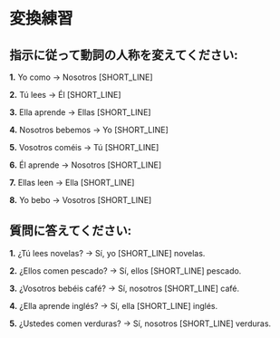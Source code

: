 # 変換練習

## 指示に従って動詞の人称を変えてください:

**1.** Yo como → Nosotros [SHORT_LINE]

**2.** Tú lees → Él [SHORT_LINE]

**3.** Ella aprende → Ellas [SHORT_LINE]

**4.** Nosotros bebemos → Yo [SHORT_LINE]

**5.** Vosotros coméis → Tú [SHORT_LINE]

**6.** Él aprende → Nosotros [SHORT_LINE]

**7.** Ellas leen → Ella [SHORT_LINE]

**8.** Yo bebo → Vosotros [SHORT_LINE]

## 質問に答えてください:

**1.** ¿Tú lees novelas? → Sí, yo [SHORT_LINE] novelas.

**2.** ¿Ellos comen pescado? → Sí, ellos [SHORT_LINE] pescado.

**3.** ¿Vosotros bebéis café? → Sí, nosotros [SHORT_LINE] café.

**4.** ¿Ella aprende inglés? → Sí, ella [SHORT_LINE] inglés.

**5.** ¿Ustedes comen verduras? → Sí, nosotros [SHORT_LINE] verduras.